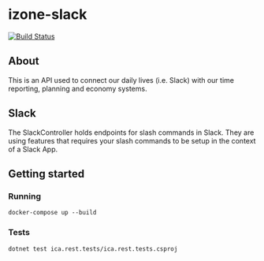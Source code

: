 # izone-slack

[![Build Status](https://drone.iteam.life/api/badges/Iteam1337/izone-core-api/status.svg)](https://drone.iteam.life/Iteam1337/izone-core-api)

## About

This is an API used to connect our daily lives (i.e. Slack) with our time reporting, planning and economy systems.

## Slack

The SlackController holds endpoints for slash commands in Slack. They are using features that requires your slash commands to be setup in the context of a Slack App.

## Getting started

### Running

```
docker-compose up --build
```

### Tests

```
dotnet test ica.rest.tests/ica.rest.tests.csproj
```
